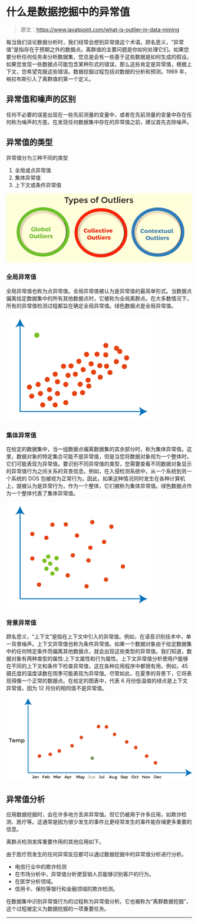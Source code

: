 # 什么是数据挖掘中的异常值

> 原文：<https://www.javatpoint.com/what-is-outlier-in-data-mining>

每当我们谈论数据分析时，我们经常会想到异常值这个术语。顾名思义，“异常值”是指存在于预期之外的数据点。离群值的主要问题是你如何处理它们。如果您要分析任何任务来分析数据集，您总是会有一些基于这些数据是如何生成的假设。如果您发现一些数据点可能包含某种形式的错误，那么这些肯定是异常值，根据上下文，您希望克服这些错误。数据挖掘过程包括对数据的分析和预测。1969 年，格拉布斯引入了离群值的第一个定义。

## 异常值和噪声的区别

任何不必要的误差出现在一些先前测量的变量中，或者在先前测量的变量中存在任何称为噪声的方差。在发现任何数据集中存在的异常值之前，建议首先去除噪声。

## 异常值的类型

异常值分为三种不同的类型

1.  全局或点异常值
2.  集体异常值
3.  上下文或条件异常值

![What is Outlier in data mining](img/34f4e6f554d32571f25f173a80d48b6b.png)

### 全局异常值

全局异常值也称为点异常值。全局异常值被认为是异常值的最简单形式。当数据点偏离给定数据集中的所有其他数据点时，它被称为全局离群点。在大多数情况下，所有的异常值检测过程都旨在确定全局异常值。绿色数据点是全局异常值。

![What is Outlier in data mining](img/440aaea505db77bc639e392f885046d5.png)

### 集体异常值

在给定的数据集中，当一组数据点偏离数据集的其余部分时，称为集体异常值。这里，数据对象的特定集合可能不是异常值，但是当您将数据对象视为一个整体时，它们可能表现为异常值。要识别不同异常值的类型，您需要查看不同数据对象显示的异常值行为之间关系的背景信息。例如，在入侵检测系统中，从一个系统到另一个系统的 DOS 包被视为正常行为。因此，如果这种情况同时发生在各种计算机上，就被认为是异常行为，作为一个整体，它们被称为集体异常值。绿色数据点作为一个整体代表了集体异常值。

![What is Outlier in data mining](img/306d4360939c211c1ded13a6ab1bad5b.png)

### 背景异常值

顾名思义，“上下文”是指在上下文中引入的异常值。例如，在语音识别技术中，单一背景噪声。上下文异常值也称为条件异常值。如果一个数据对象由于给定数据集中的任何特定条件而偏离其他数据点，就会出现这些类型的异常值。我们知道，数据对象有两种类型的属性:上下文属性和行为属性。上下文异常值分析使用户能够在不同的上下文和条件下检查异常值，这在各种应用程序中都很有用。例如，45 摄氏度的温度读数在雨季可能表现为异常值。尽管如此，在夏季的背景下，它将表现得像一个正常的数据点。在给定的图表中，代表 6 月份低温值的绿点是上下文异常值，因为 12 月份的相同值不是异常值。

![What is Outlier in data mining](img/3770bd4f597b070a792c83c181a523b5.png)

## 异常值分析

应用数据挖掘时，会在许多地方丢弃异常值。但它仍被用于许多应用，如欺诈检测、医疗等。这通常是因为很少发生的事件比更经常发生的事件能存储更多重要的信息。

离群点检测发挥重要作用的其他应用如下。

由于医疗而发生的任何异常反应都可以通过数据挖掘中的异常值分析进行分析。

*   电信行业中的欺诈检测
*   在市场分析中，异常值分析使营销人员能够识别客户的行为。
*   在医学分析领域。
*   信用卡、保险等银行和金融领域的欺诈检测。

在数据集中识别异常值行为的过程称为异常值分析。它也被称为“离群数据挖掘”，这个过程被定义为数据挖掘的一项重要任务。

* * *
